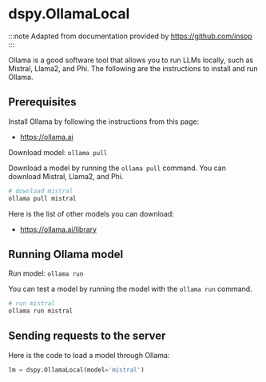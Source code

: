# dspy.OllamaLocal

:::note
Adapted from documentation provided by https://github.com/insop
:::

Ollama is a good software tool that allows you to run LLMs locally, such as Mistral, Llama2, and Phi.
The following are the instructions to install and run Ollama.

## Prerequisites

Install Ollama by following the instructions from this page:

- https://ollama.ai

Download model: `ollama pull`

Download a model by running the `ollama pull` command. You can download Mistral, Llama2, and Phi.

```bash
# download mistral
ollama pull mistral
```

Here is the list of other models you can download:
- https://ollama.ai/library

## Running Ollama model

Run model: `ollama run`

You can test a model by running the model with the `ollama run` command.

```bash
# run mistral
ollama run mistral
```

## Sending requests to the server

Here is the code to load a model through Ollama:

```python
lm = dspy.OllamaLocal(model='mistral')
```